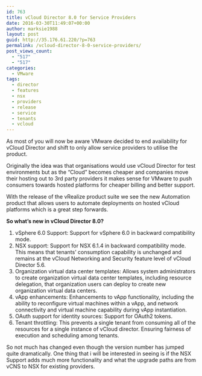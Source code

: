 ```yaml
---
id: 763
title: vCloud Director 8.0 for Service Providers
date: 2016-03-30T11:49:07+00:00
author: marksie1988
layout: post
guid: http://35.176.61.220/?p=763
permalink: /vcloud-director-8-0-service-providers/
post_views_count:
  - "517"
  - "517"
categories:
  - VMware
tags:
  - director
  - features
  - nsx
  - providers
  - release
  - service
  - tenants
  - vcloud
---
```

As most of you will now be aware VMware decided to end availability for vCloud Director and shift to only allow service providers to utilise the product.  
<!--more-->

Originally the idea was that organisations would use vCloud Director for test environments but as the &#8220;Cloud&#8221; becomes cheaper and companies move their hosting out to 3rd party providers it makes sense for VMware to push consumers towards hosted platforms for cheaper billing and better support.

With the release of the vRealize product suite we see the new Automation product that allows users to automate deployments on hosted vCloud platforms which is a great step forwards. 

**So what&#8217;s new in vCloud Director 8.0?** 

  1. vSphere 6.0 Support: Support for vSphere 6.0 in backward compatibility mode.
  2. NSX support: Support for NSX 6.1.4 in backward compatibility mode. This means that tenants&#8217; consumption capability is unchanged and remains at the vCloud Networking and Security feature level of vCloud Director 5.6.
  3. Organization virtual data center templates: Allows system administrators to create organization virtual data center templates, including resource delegation, that organization users can deploy to create new organization virtual data centers.
  4. vApp enhancements: Enhancements to vApp functionality, including the ability to reconfigure virtual machines within a vApp, and network connectivity and virtual machine capability during vApp instantiation.
  5. OAuth support for identity sources: Support for OAuth2 tokens.
  6. Tenant throttling: This prevents a single tenant from consuming all of the resources for a single instance of vCloud director. Ensuring fairness of execution and scheduling among tenants. 

So not much has changed even though the version number has jumped quite dramatically. One thing that i will be interested in seeing is if the NSX Support adds much more functionality and what the upgrade paths are from vCNS to NSX for existing providers.